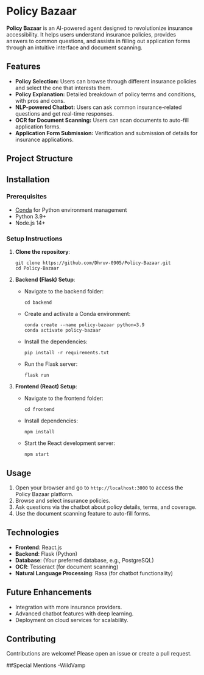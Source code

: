 
# Policy Bazaar

**Policy Bazaar** is an AI-powered agent designed to revolutionize insurance accessibility. It helps users understand insurance policies, provides answers to common questions, and assists in filling out application forms through an intuitive interface and document scanning.

## Features

- **Policy Selection:** Users can browse through different insurance policies and select the one that interests them.
- **Policy Explanation:** Detailed breakdown of policy terms and conditions, with pros and cons.
- **NLP-powered Chatbot:** Users can ask common insurance-related questions and get real-time responses.
- **OCR for Document Scanning:** Users can scan documents to auto-fill application forms.
- **Application Form Submission:** Verification and submission of details for insurance applications.
  
## Project Structure

## Installation

### Prerequisites

- [Conda](https://docs.conda.io/projects/conda/en/latest/user-guide/install/) for Python environment management
- Python 3.9+
- Node.js 14+

### Setup Instructions

1. **Clone the repository**:
   ```
   git clone https://github.com/Dhruv-0905/Policy-Bazaar.git
   cd Policy-Bazaar
   ```

2. **Backend (Flask) Setup**:

   - Navigate to the backend folder:
     ```
     cd backend
     ```
   - Create and activate a Conda environment:
     ```
     conda create --name policy-bazaar python=3.9
     conda activate policy-bazaar
     ```
   - Install the dependencies:
     ```
     pip install -r requirements.txt
     ```
   - Run the Flask server:
     ```
     flask run
     ```

3. **Frontend (React) Setup**:

   - Navigate to the frontend folder:
     ```
     cd frontend
     ```
   - Install dependencies:
     ```
     npm install
     ```
   - Start the React development server:
     ```
     npm start
     ```

## Usage

1. Open your browser and go to `http://localhost:3000` to access the Policy Bazaar platform.
2. Browse and select insurance policies.
3. Ask questions via the chatbot about policy details, terms, and coverage.
4. Use the document scanning feature to auto-fill forms.

## Technologies

- **Frontend**: React.js
- **Backend**: Flask (Python)
- **Database**: (Your preferred database, e.g., PostgreSQL)
- **OCR**: Tesseract (for document scanning)
- **Natural Language Processing**: Rasa (for chatbot functionality)

## Future Enhancements

- Integration with more insurance providers.
- Advanced chatbot features with deep learning.
- Deployment on cloud services for scalability.

## Contributing

Contributions are welcome! Please open an issue or create a pull request.

##Special Mentions
-WildVamp
